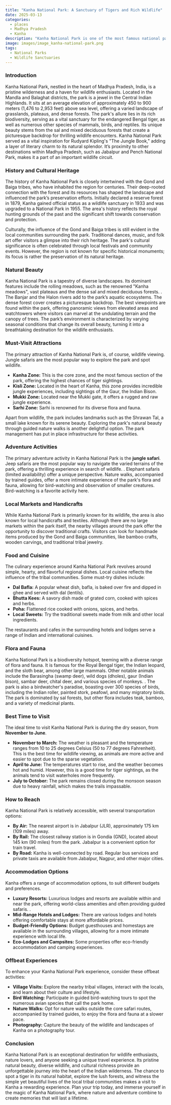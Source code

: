 ```yaml
---
title: "Kanha National Park: A Sanctuary of Tigers and Rich Wildlife"
date: 2025-03-13
categories:
  - places
  - Madhya Pradesh
  - Kanha
description: "Kanha National Park is one of the most famous national parks in India, known for its rich biodiversity and wildlife. It is home to tigers, leopards, wild elephants, gaurs, and a variety of bird species. The park is spread over an area of 925 km² and offers dense forests, grasslands, and wetlands. It is also one of the few national parks in India where you can spot the rare Bengal tiger. The park was established in 1933 and was later upgraded to a tiger reserve under Project Tiger in 1973."
image: images/image_kanha-national-park.png
tags: 
  - National Parks
  - Wildlife Sanctuaries
---
```



### **Introduction**

Kanha National Park, nestled in the heart of Madhya Pradesh, India, is a pristine wilderness and a haven for wildlife enthusiasts. Located in the Mandla and Balaghat districts, the park is a jewel in the Central Indian Highlands. It sits at an average elevation of approximately 450 to 900 meters (1,476 to 2,953 feet) above sea level, offering a varied landscape of grasslands, plateaus, and dense forests. The park's allure lies in its rich biodiversity, serving as a vital sanctuary for the endangered Bengal tiger, as well as numerous other species of mammals, birds, and reptiles. Its unique beauty stems from the sal and mixed deciduous forests that create a picturesque backdrop for thrilling wildlife encounters. Kanha National Park served as a vital inspiration for Rudyard Kipling's "The Jungle Book," adding a layer of literary charm to its natural splendor. It’s proximity to other destinations within Madhya Pradesh, such as Jabalpur and Pench National Park, makes it a part of an important wildlife circuit.

### **History and Cultural Heritage**

The history of Kanha National Park is closely intertwined with the Gond and Baiga tribes, who have inhabited the region for centuries. Their deep-rooted connection with the forest and its resources has shaped the landscape and influenced the park’s preservation efforts. Initially declared a reserve forest in 1879, Kanha gained official status as a wildlife sanctuary in 1933 and was upgraded to a National Park in 1955. The area's history reflects the royal hunting grounds of the past and the significant shift towards conservation and protection. 

Culturally, the influence of the Gond and Baiga tribes is still evident in the local communities surrounding the park. Traditional dances, music, and folk art offer visitors a glimpse into their rich heritage. The park's cultural significance is often celebrated through local festivals and community events. However, the region is not known for specific historical monuments; its focus is rather the preservation of its natural heritage.

### **Natural Beauty**

Kanha National Park is a tapestry of diverse landscapes. Its dominant features include the rolling meadows, such as the renowned "Kanha meadows", vast plateaus and the dense sal and mixed deciduous forests. . The Banjar and the Halon rivers add to the park’s aquatic ecosystems. The dense forest cover creates a picturesque backdrop. The best viewpoints are found within the park, offering panoramic views from elevated areas and watchtowers where visitors can marvel at the undulating terrain and the canopy of trees. The park’s environment is characterized by varying seasonal conditions that change its overall beauty, turning it into a breathtaking destination for the wildlife enthusiasts.

### **Must-Visit Attractions**

The primary attraction of Kanha National Park is, of course, wildlife viewing. Jungle safaris are the most popular way to explore the park and spot wildlife.

*   **Kanha Zone:** This is the core zone, and the most famous section of the park, offering the highest chances of tiger sightings. 
*   **Kisli Zone:** Located in the heart of Kanha, this zone provides incredible jungle experiences, including sightings of the Gaur, the Indian Bison.
*   **Mukki Zone:** Located near the Mukki gate, it offers a rugged and raw jungle experience.
*   **Sarhi Zone:** Sarhi is renowned for its diverse flora and fauna.

Apart from wildlife, the park includes landmarks such as the Shrawan Tal, a small lake known for its serene beauty. Exploring the park's natural beauty through guided nature walks is another delightful option. The park management has put in place infrastructure for these activities.

### **Adventure Activities**

The primary adventure activity in Kanha National Park is the **jungle safari**. Jeep safaris are the most popular way to navigate the varied terrains of the park, offering a thrilling experience in search of wildlife. . Elephant safaris (limited availability) offer a unique perspective. Nature walks, accompanied by trained guides, offer a more intimate experience of the park's flora and fauna, allowing for bird-watching and observation of smaller creatures. Bird-watching is a favorite activity here.

### **Local Markets and Handicrafts**

While Kanha National Park is primarily known for its wildlife, the area is also known for local handicrafts and textiles. Although there are no large markets within the park itself, the nearby villages around the park offer the opportunity to discover traditional crafts. Visitors can look for handmade items produced by the Gond and Baiga communities, like bamboo crafts, wooden carvings, and traditional tribal jewelry.

### **Food and Cuisine**

The culinary experience around Kanha National Park revolves around simple, hearty, and flavorful regional dishes. Local cuisine reflects the influence of the tribal communities. Some must-try dishes include:

*   **Dal Bafla:** A popular wheat dish, bafla, is baked over fire and dipped in ghee and served with dal (lentils).
*   **Bhutta Kees:** A savory dish made of grated corn, cooked with spices and herbs.
*   **Poha:** Flattened rice cooked with onions, spices, and herbs.
*   **Local Sweets:** Try the traditional sweets made from milk and other local ingredients.

The restaurants and cafes in the surrounding hotels and lodges serve a range of Indian and international cuisines.

### **Flora and Fauna**

Kanha National Park is a biodiversity hotspot, teeming with a diverse range of flora and fauna. It is famous for the Royal Bengal tiger, the Indian leopard, and the sloth bear, among other large mammals. Other notable animals include the Barasingha (swamp deer), wild dogs (dholes), gaur (Indian bison), sambar deer, chital deer, and various species of monkeys. . The park is also a birdwatcher's paradise, boasting over 300 species of birds, including the Indian roller, painted stork, peafowl, and many migratory birds. The park is dominated by sal forests, but other flora includes teak, bamboo, and a variety of medicinal plants.

### **Best Time to Visit**

The ideal time to visit Kanha National Park is during the dry season, from **November to June**.

*   **November to March:** The weather is pleasant and the temperature ranges from 10 to 25 degrees Celsius (50 to 77 degrees Fahrenheit). This is the best time for wildlife viewing, as animals are more active and easier to spot due to the sparse vegetation.
*   **April to June:** The temperatures start to rise, and the weather becomes hot and humid. However, this is a good time for tiger sightings, as the animals tend to visit waterholes more frequently.
*   **July to October:** The park remains closed during the monsoon season due to heavy rainfall, which makes the trails impassable.

### **How to Reach**

Kanha National Park is relatively accessible, with several transportation options:

*   **By Air:** The nearest airport is in Jabalpur (JLR), approximately 175 km (109 miles) away.
*   **By Rail:** The closest railway station is in Gondia (GND), located about 145 km (90 miles) from the park. Jabalpur is a convenient option for train travel.
*   **By Road:** Kanha is well-connected by road. Regular bus services and private taxis are available from Jabalpur, Nagpur, and other major cities.

### **Accommodation Options**

Kanha offers a range of accommodation options, to suit different budgets and preferences.

*   **Luxury Resorts:** Luxurious lodges and resorts are available within and near the park, offering world-class amenities and often providing guided safaris. .
*   **Mid-Range Hotels and Lodges:** There are various lodges and hotels offering comfortable stays at more affordable prices.
*   **Budget-Friendly Options:** Budget guesthouses and homestays are available in the surrounding villages, allowing for a more intimate experience with local life.
*   **Eco-Lodges and Campsites:** Some properties offer eco-friendly accommodation and camping experiences.

### **Offbeat Experiences**

To enhance your Kanha National Park experience, consider these offbeat activities:

*   **Village Visits:** Explore the nearby tribal villages, interact with the locals, and learn about their culture and lifestyle.
*   **Bird Watching:** Participate in guided bird-watching tours to spot the numerous avian species that call the park home.
*   **Nature Walks:** Opt for nature walks outside the core safari routes, accompanied by trained guides, to enjoy the flora and fauna at a slower pace.
*   **Photography:** Capture the beauty of the wildlife and landscapes of Kanha on a photography tour.

### **Conclusion**

Kanha National Park is an exceptional destination for wildlife enthusiasts, nature lovers, and anyone seeking a unique travel experience. Its pristine natural beauty, diverse wildlife, and cultural richness provide an unforgettable journey into the heart of the Indian wilderness. The chance to spot a tiger in its natural habitat, explore the lush forests, and witness the simple yet beautiful lives of the local tribal communities makes a visit to Kanha a rewarding experience. Plan your trip today, and immerse yourself in the magic of Kanha National Park, where nature and adventure combine to create memories that will last a lifetime.


